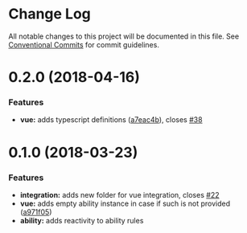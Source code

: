 # Change Log

All notable changes to this project will be documented in this file.
See [Conventional Commits](https://conventionalcommits.org) for commit guidelines.

<a name="0.2.0"></a>
# 0.2.0 (2018-04-16)


### Features

* **vue:** adds typescript definitions ([a7eac4b](https://github.com/stalniy/casl/commit/a7eac4b)), closes [#38](https://github.com/stalniy/casl/issues/38)


<a name="0.1.0"></a>
# 0.1.0 (2018-03-23)


### Features

* **integration:** adds new folder for vue integration, closes [#22](https://github.com/stalniy/casl/issues/22)
* **vue:** adds empty ability instance in case if such is not provided ([a971f05](https://github.com/stalniy/casl/commit/a971f05))
* **ability:** adds reactivity to ability rules

